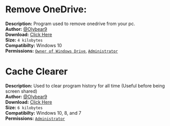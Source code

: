 # Remove OneDrive:
**Description:** Program used to remove onedrive from your pc. <br />
**Author:** [@Olybear9](https://github.com/Olybear9) <br />
**Download:** [Click Here](https://olybear9.github.io/batch-scripts/projects/Remove%20One%20Drive/Remove%20One%20Drive.bat)<br />
**Size:** `4 kilobytes`<br />
**Compatibilty:** Windows 10 <br />
**Permissions:** [`Owner of Windows Drive`](https://www.windowscentral.com/how-take-ownership-files-and-folders-windows-10), [`Administrator`](http://www.trusteer.com/en/support/what-admin-mode-windows)
<br />

# Cache Clearer
**Description:** Used to clear program history for all time (Useful before being screen shared)<br />
**Author:** [@Olybear9](https://github.com/Olybear9) <br />
**Download:** [Click Here](https://olybear9.github.io/batch-scripts/projects/Cache%20Clear/Cache%20Clearer.bat)<br />
**Size:** `6 kilobytes`<br />
**Compatibilty:** Windows 10, 8, and 7 <br />
**Permissions:** [`Administrator`](http://www.trusteer.com/en/support/what-admin-mode-windows)
